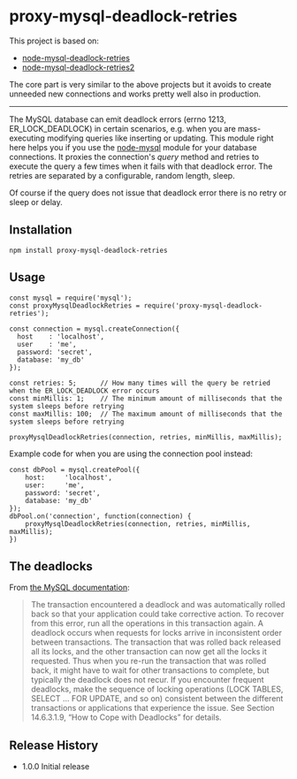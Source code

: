 # proxy-mysql-deadlock-retries

This project is based on:

- [node-mysql-deadlock-retries](https://github.com/Badestrand/node-mysql-deadlock-retries)
- [node-mysql-deadlock-retries2](https://github.com/happilymarrieddad/node-mysql-deadlock-retries2)

The core part is very similar to the above projects but it avoids to create unneeded new connections and works pretty well also in production.

---

The MySQL database can emit deadlock errors (errno 1213, ER_LOCK_DEADLOCK) in certain scenarios, e.g. when you are mass-executing modifying queries like inserting or updating. This module right here helps you if you use the [node-mysql](https://github.com/felixge/node-mysql) module for your database connections. It proxies the connection's _query_ method and retries to execute the query a few times when it fails with that deadlock error. The retries are separated by a configurable, random length, sleep.

Of course if the query does not issue that deadlock error there is no retry or sleep or delay.

## Installation

`npm install proxy-mysql-deadlock-retries`

## Usage

```
const mysql = require('mysql');
const proxyMysqlDeadlockRetries = require('proxy-mysql-deadlock-retries');

const connection = mysql.createConnection({
  host    : 'localhost',
  user    : 'me',
  password: 'secret',
  database: 'my_db'
});

const retries: 5;      // How many times will the query be retried when the ER_LOCK_DEADLOCK error occurs
const minMillis: 1;    // The minimum amount of milliseconds that the system sleeps before retrying
const maxMillis: 100;  // The maximum amount of milliseconds that the system sleeps before retrying

proxyMysqlDeadlockRetries(connection, retries, minMillis, maxMillis);

```

Example code for when you are using the connection pool instead:

```
const dbPool = mysql.createPool({
	host:     'localhost',
	user:     'me',
	password: 'secret',
	database: 'my_db'
});
dbPool.on('connection', function(connection) {
	proxyMysqlDeadlockRetries(connection, retries, minMillis, maxMillis);
})
```

## The deadlocks

From [the MySQL documentation](https://dev.mysql.com/doc/refman/5.1/en/innodb-error-codes.html):

> The transaction encountered a deadlock and was automatically rolled back so that your application could take corrective action. To recover from this error, run all the operations in this transaction again. A deadlock occurs when requests for locks arrive in inconsistent order between transactions. The transaction that was rolled back released all its locks, and the other transaction can now get all the locks it requested. Thus when you re-run the transaction that was rolled back, it might have to wait for other transactions to complete, but typically the deadlock does not recur. If you encounter frequent deadlocks, make the sequence of locking operations (LOCK TABLES, SELECT ... FOR UPDATE, and so on) consistent between the different transactions or applications that experience the issue. See Section 14.6.3.1.9, “How to Cope with Deadlocks” for details.

## Release History

- 1.0.0 Initial release
